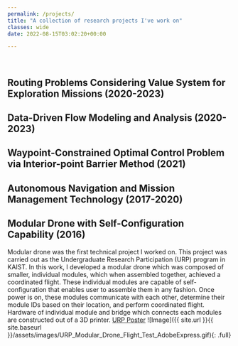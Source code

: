 ```yaml
---
permalink: /projects/
title: "A collection of research projects I've work on"
classes: wide
date: 2022-08-15T03:02:20+00:00

---
```

<br/>

## Routing Problems Considering Value System for Exploration Missions (2020-2023)

## Data-Driven Flow Modeling and Analysis (2020-2023)

## Waypoint-Constrained Optimal Control Problem via Interior-point Barrier Method (2021)

## Autonomous Navigation and Mission Management Technology (2017-2020)

## Modular Drone with Self-Configuration Capability (2016)
Modular drone was the first technical project I worked on. This project was carried out as the Undergraduate Research Participation (URP) program in KAIST. In this work, I developed a modular drone which was composed of smaller, individual modules, which when assembled together, achieved a coordinated flight. These individual modules are capable of self-configuration that enables user to assemble them in any fashion. Once power is on, these modules communicate with each other, determine their module IDs based on their location, and perform coordinated flight. Hardware of individual module and bridge which connects each modules are constructed out of a 3D printer. [URP Poster](/assets/files/URP_POSTER_MODULAR_DRONE2016.pdf) 
![Image]({{ site.url }}{{ site.baseurl }}/assets/images/URP_Modular_Drone_Flight_Test_AdobeExpress.gif){: .full}

